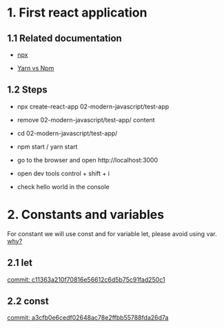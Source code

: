 # 1. First react application 

## 1.1 Related documentation
- [npx](https://docs.npmjs.com/cli/v7/commands/npx)

- [Yarn vs Npm](https://www.sitepoint.com/yarn-vs-npm/)

## 1.2 Steps
- npx create-react-app 02-modern-javascript/test-app

- remove 02-modern-javascript/test-app/ content

- cd 02-modern-javascript/test-app/ 

- npm start / yarn start

- go to the browser and open http://localhost:3000

- open dev tools control + shift + i

- check hello world in the console

# 2. Constants and variables
For constant we will use const and for variable let, please avoid using var. [why?](https://www.freecodecamp.org/news/var-let-and-const-whats-the-difference/)

## 2.1 let 
[commit: c11363a210f70816e56612c6d5b75c91fad250c1](https://github.com/danielfyo/react/commit/c11363a210f70816e56612c6d5b75c91fad250c1)

## 2.2 const 
[commit: a3cfb0e6cedf02648ac78e2ffbb55788fda26d7a](https://github.com/danielfyo/react/commit/a3cfb0e6cedf02648ac78e2ffbb55788fda26d7a)
